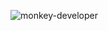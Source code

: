 ![monkey-developer](https://user-images.githubusercontent.com/43087814/158386063-5ab547ba-b8af-427a-94e6-8211c1de965b.gif)
